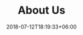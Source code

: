 ---
title: "About Us"
date: 2018-07-12T18:19:33+06:00
heading : "Page under construction"
expertise_title: "Expertise"
expertise_sectors: ["Open Source Project"]
---